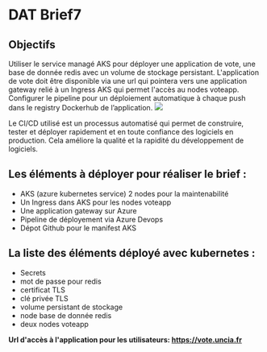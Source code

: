 # DAT Brief7


## Objectifs
Utiliser le service managé AKS pour déployer une application de vote, une base de donnée redis avec un volume de stockage persistant. 
L'application de vote doit être disponible via une url qui pointera vers une application gateway relié à un Ingress AKS qui permet l'accès au nodes voteapp.
Configurer le pipeline pour un déploiement automatique à chaque push dans le registry Dockerhub de l’application.
![](https://i.imgur.com/L6GXwjF.png)

Le CI/CD utilisé est un processus automatisé qui permet de construire, tester et déployer rapidement et en toute confiance des logiciels en production. Cela améliore la qualité et la rapidité du développement de logiciels.


## Les éléments à déployer pour réaliser le brief :
- AKS (azure kubernetes service) 2 nodes pour la maintenabilité
- Un Ingress dans AKS pour les nodes voteapp
- Une application gateway sur Azure
- Pipeline de déployement via Azure Devops
- Dépot Github pour le manifest AKS



## La liste des éléments déployé avec kubernetes :
- Secrets
- mot de passe pour redis
- certificat TLS
- clé privée TLS
- volume persistant de stockage
- node base de donnée redis
- deux nodes voteapp

**Url d'accès à l'application pour les utilisateurs:
https://vote.uncia.fr**
